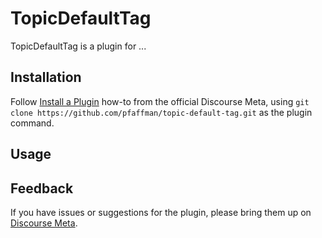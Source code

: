 # TopicDefaultTag

TopicDefaultTag is a plugin for ...

## Installation

Follow [Install a Plugin](https://meta.discourse.org/t/install-a-plugin/19157)
how-to from the official Discourse Meta, using `git clone https://github.com/pfaffman/topic-default-tag.git`
as the plugin command.

## Usage

## Feedback

If you have issues or suggestions for the plugin, please bring them up on
[Discourse Meta](https://meta.discourse.org).
